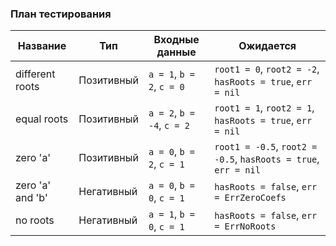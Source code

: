 ### План тестирования

| Название | Тип | Входные данные | Ожидается |
|---|---|---|---|
| different roots | Позитивный | `a = 1`, `b = 2`, `c = 0` | `root1 = 0`, `root2 = -2`, `hasRoots = true`, `err = nil` |
| equal roots | Позитивный | `a = 2`, `b = -4`, `c = 2` | `root1 = 1`, `root2 = 1`, `hasRoots = true`, `err = nil` |
| zero 'a' | Позитивный | `a = 0`, `b = 2`, `c = 1` | `root1 = -0.5`, `root2 = -0.5`, `hasRoots = true`, `err = nil` |
| zero 'a' and 'b' | Негативный | `a = 0`, `b = 0`, `c = 1` | `hasRoots = false`, `err = ErrZeroCoefs` |
| no roots | Негативный | `a = 1`, `b = 0`, `c = 1` | `hasRoots = false`, `err = ErrNoRoots` |